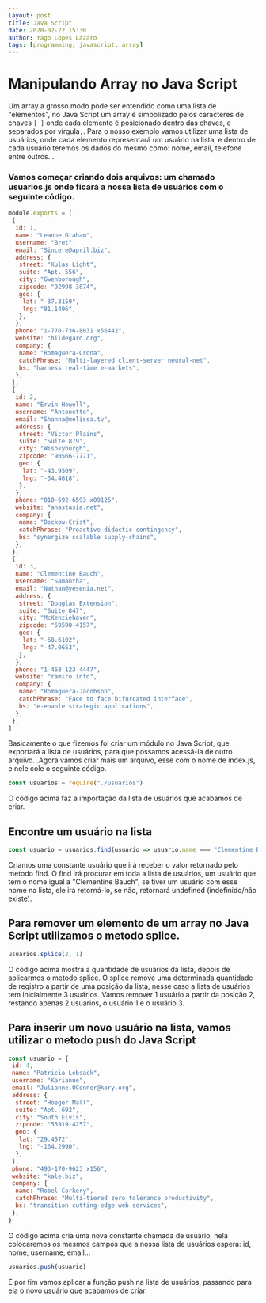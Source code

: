 ```yaml
---
layout: post
title: Java Script
date: 2020-02-22 15:30
author: Yago Lopes Lázaro
tags: [programming, javascript, array]
---
```


# Manipulando Array no Java Script

Um array a grosso modo pode ser entendido como uma lista de "elementos", no Java Script um array é simbolizado pelos caracteres de chaves `[ ]` onde cada elemento é posicionado dentro das chaves, e separados por vírgula`,`.
Para o nosso exemplo vamos utilizar uma lista de usuários, onde cada elemento representará um usuário na lista, e dentro de cada usuário teremos os dados do mesmo como: nome, email, telefone entre outros...

### Vamos começar criando dois arquivos: um chamado usuarios.js onde ficará a nossa lista de usuários com o seguinte código.

```javascript
module.exports = [
 {
  id: 1,
  name: "Leanne Graham",
  username: "Bret",
  email: "Sincere@april.biz",
  address: {
   street: "Kulas Light",
   suite: "Apt. 556",
   city: "Gwenborough",
   zipcode: "92998-3874",
   geo: {
    lat: "-37.3159",
    lng: "81.1496",
   },
  },
  phone: "1-770-736-8031 x56442",
  website: "hildegard.org",
  company: {
   name: "Romaguera-Crona",
   catchPhrase: "Multi-layered client-server neural-net",
   bs: "harness real-time e-markets",
  },
 },
 {
  id: 2,
  name: "Ervin Howell",
  username: "Antonette",
  email: "Shanna@melissa.tv",
  address: {
   street: "Victor Plains",
   suite: "Suite 879",
   city: "Wisokyburgh",
   zipcode: "90566-7771",
   geo: {
    lat: "-43.9509",
    lng: "-34.4618",
   },
  },
  phone: "010-692-6593 x09125",
  website: "anastasia.net",
  company: {
   name: "Deckow-Crist",
   catchPhrase: "Proactive didactic contingency",
   bs: "synergize scalable supply-chains",
  },
 },
 {
  id: 3,
  name: "Clementine Bauch",
  username: "Samantha",
  email: "Nathan@yesenia.net",
  address: {
   street: "Douglas Extension",
   suite: "Suite 847",
   city: "McKenziehaven",
   zipcode: "59590-4157",
   geo: {
    lat: "-68.6102",
    lng: "-47.0653",
   },
  },
  phone: "1-463-123-4447",
  website: "ramiro.info",
  company: {
   name: "Romaguera-Jacobson",
   catchPhrase: "Face to face bifurcated interface",
   bs: "e-enable strategic applications",
  },
 },
]
```

Basicamente o que fizemos foi criar um módulo no Java Script, que exportará a lista de usuários, para que possamos acessá-la de outro arquivo.
.Agora vamos criar mais um arquivo, esse com o nome de index.js, e nele cole o seguinte código.

```javascript
const usuarios = require("./usuarios")
```

O código acima faz a importação da lista de usuários que acabamos de criar.

## Encontre um usuário na lista

```javascript
const usuario = usuarios.find(usuario => usuario.name === "Clementine Bauch")
```

Criamos uma constante usuário que irá receber o valor retornado pelo metodo find.
O find irá procurar em toda a lista de usuários, um usuário que tem o nome igual a "Clementine Bauch", se tiver um usuário com esse nome na lista, ele irá retorná-lo, se não, retornará undefined (indefinido/não existe).

## Para remover um elemento de um array no Java Script utilizamos o metodo splice.

```javascript
usuarios.splice(2, 1)
```

O código acima mostra a quantidade de usuários da lista, depois de aplicarmos o metodo splice.
O splice remove uma determinada quantidade de registro a partir de uma posição da lista, nesse caso a lista de usuários tem inicialmente 3 usuários. Vamos remover 1 usuário a partir da posição 2, restando apenas 2 usuários, o usuário 1 e o usuário 3.

## Para inserir um novo usuário na lista, vamos utilizar o metodo push do Java Script

```javascript
const usuario = {
 id: 4,
 name: "Patricia Lebsack",
 username: "Karianne",
 email: "Julianne.OConner@kory.org",
 address: {
  street: "Hoeger Mall",
  suite: "Apt. 692",
  city: "South Elvis",
  zipcode: "53919-4257",
  geo: {
   lat: "29.4572",
   lng: "-164.2990",
  },
 },
 phone: "493-170-9623 x156",
 website: "kale.biz",
 company: {
  name: "Robel-Corkery",
  catchPhrase: "Multi-tiered zero tolerance productivity",
  bs: "transition cutting-edge web services",
 },
}
```

O código acima cria uma nova constante chamada de usuário, nela colocaremos os mesmos campos que a nossa lista de usuários espera: id, nome, username, email...

```javascript
usuarios.push(usuario)
```

E por fim vamos aplicar a função push na lista de usuários, passando para ela o novo usuário que acabamos de criar.
